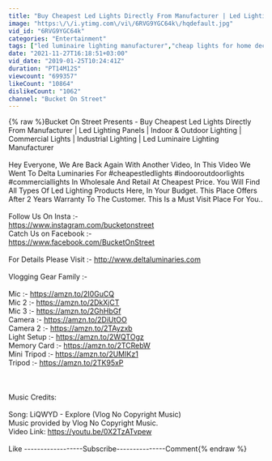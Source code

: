```yaml
---
title: "Buy Cheapest Led Lights Directly From Manufacturer | Led Lighting Panels | Indoor & Outdoor Lighting"
image: "https:\/\/i.ytimg.com\/vi\/6RVG9YGC64k\/hqdefault.jpg"
vid_id: "6RVG9YGC64k"
categories: "Entertainment"
tags: ["led luminaire lighting manufacturer","cheap lights for home decor","cheap lights market in delhi"]
date: "2021-11-27T16:18:51+03:00"
vid_date: "2019-01-25T10:24:41Z"
duration: "PT14M12S"
viewcount: "699357"
likeCount: "10864"
dislikeCount: "1062"
channel: "Bucket On Street"
---
```

{% raw %}Bucket On Street Presents - Buy Cheapest Led Lights Directly From Manufacturer | Led Lighting Panels | Indoor &amp; Outdoor Lighting | Commercial Lights | Industrial Lighting | Led Luminaire Lighting Manufacturer<br /><br />Hey Everyone, We Are Back Again With Another Video, In This Video We Went To Delta Luminaries For #cheapestledlights #indooroutdoorlights #commerciallights In Wholesale And Retail At Cheapest Price. You Will Find All Types Of Led Lighting Products Here, In Your Budget. This Place Offers After 2 Years Warranty To The Customer. This Is a Must Visit Place For You..<br /><br />Follow Us On Insta :-<br /><a rel="nofollow" target="blank" href="https://www.instagram.com/bucketonstreet">https://www.instagram.com/bucketonstreet</a><br />Catch Us on Facebook :-<br /><a rel="nofollow" target="blank" href="https://www.facebook.com/BucketOnStreet">https://www.facebook.com/BucketOnStreet</a><br /><br />For Details Please Visit :- <a rel="nofollow" target="blank" href="http://www.deltaluminaries.com">http://www.deltaluminaries.com</a><br /><br />Vlogging Gear Family :-<br /><br />Mic :- <a rel="nofollow" target="blank" href="https://amzn.to/2I0GuCQ">https://amzn.to/2I0GuCQ</a><br />Mic 2 :- <a rel="nofollow" target="blank" href="https://amzn.to/2DkXjCT">https://amzn.to/2DkXjCT</a><br />Mic 3 :- <a rel="nofollow" target="blank" href="https://amzn.to/2GhHbGf">https://amzn.to/2GhHbGf</a><br />Camera :- <a rel="nofollow" target="blank" href="https://amzn.to/2DiUtOO">https://amzn.to/2DiUtOO</a><br />Camera 2 :- <a rel="nofollow" target="blank" href="https://amzn.to/2TAyzxb">https://amzn.to/2TAyzxb</a><br />Light Setup :- <a rel="nofollow" target="blank" href="https://amzn.to/2WQTOgz">https://amzn.to/2WQTOgz</a><br />Memory Card :- <a rel="nofollow" target="blank" href="https://amzn.to/2TCRebW">https://amzn.to/2TCRebW</a><br />Mini Tripod :- <a rel="nofollow" target="blank" href="https://amzn.to/2UMIKz1">https://amzn.to/2UMIKz1</a><br />Tripod :- <a rel="nofollow" target="blank" href="https://amzn.to/2TK95xP">https://amzn.to/2TK95xP</a><br />_____________________________________________________________<br />_____________________________________________________________<br /><br />Music Credits:<br /><br />Song: LiQWYD - Explore (Vlog No Copyright Music)<br />Music provided by Vlog No Copyright Music.<br />Video Link: <a rel="nofollow" target="blank" href="https://youtu.be/0X2TzATvpew">https://youtu.be/0X2TzATvpew</a><br /><br />Like ------------------Subscribe---------------Comment{% endraw %}
